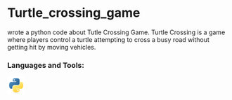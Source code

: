 # Turtle_crossing_game
wrote a python code about Tutle Crossing Game. Turtle Crossing is a game where players control a turtle attempting to cross a busy road without getting hit by moving vehicles.
<h3 align="left">Languages and Tools:</h3>
<p align="left"> <a href="https://www.python.org" target="_blank" rel="noreferrer"> <img src="https://raw.githubusercontent.com/devicons/devicon/master/icons/python/python-original.svg" alt="python" width="40" height="40"/> </a> </p>
